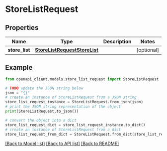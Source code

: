 # StoreListRequest


## Properties

Name | Type | Description | Notes
------------ | ------------- | ------------- | -------------
**store_list** | [**StoreListRequestStoreList**](StoreListRequestStoreList.md) |  | [optional] 

## Example

```python
from openapi_client.models.store_list_request import StoreListRequest

# TODO update the JSON string below
json = "{}"
# create an instance of StoreListRequest from a JSON string
store_list_request_instance = StoreListRequest.from_json(json)
# print the JSON string representation of the object
print(StoreListRequest.to_json())

# convert the object into a dict
store_list_request_dict = store_list_request_instance.to_dict()
# create an instance of StoreListRequest from a dict
store_list_request_from_dict = StoreListRequest.from_dict(store_list_request_dict)
```
[[Back to Model list]](../README.md#documentation-for-models) [[Back to API list]](../README.md#documentation-for-api-endpoints) [[Back to README]](../README.md)


